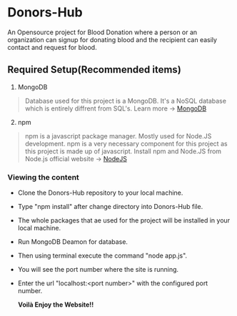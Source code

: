 # Donors-Hub
An Opensource project for Blood Donation where a person or an organization can signup for donating blood and the recipient can easily contact and request for blood.

## Required Setup(Recommended items)
1. MongoDB
  > Database used for this project is a MongoDB. It's a NoSQL database which is entirely diffrent from SQL's.
  Learn more -> [MongoDB](https://docs.mongodb.com/)
  
2. npm
  > npm is a javascript package manager. Mostly used for Node.JS development. npm is a very necessary component for this project as this project is made up of javascript.
  Install npm and Node.JS from Node.js official website -> [NodeJS](https://nodejs.org/)

### Viewing the content

* Clone the Donors-Hub repository to your local machine.
* Type "npm install" after change directory into Donors-Hub file.
* The whole packages that ae used for the project will be installed in your local machine.
* Run MongoDB Deamon for database.
* Then using terminal execute the command "node app.js".
* You will see the port number where the site is running.
* Enter the url "localhost:\<port number\>" with the configured port number.
  
  __Voilà Enjoy the Website!!__
